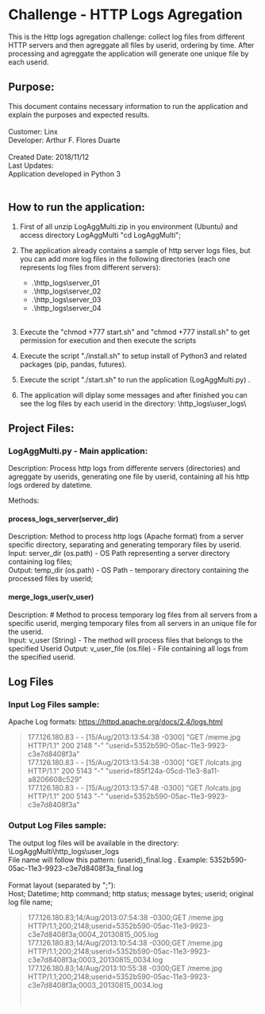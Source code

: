 # Challenge - HTTP Logs Agregation
This is the Http logs agregation challenge: collect log files from different HTTP servers and then agreggate all files by userid, ordering by time. After processing and agreggate the application will generate one unique file by each userid.

## Purpose: 
This document contains necessary information to run the application and explain the purposes and expected results.<br />
<br />
Customer: Linx <br />
Developer: Arthur F. Flores Duarte <br />
<br />
Created Date: 2018/11/12 <br />
Last Updates:  <br />
Application developed in Python 3
<br /><br />

## How to run the application:
  1. First of all unzip LogAggMulti.zip in you environment (Ubuntu) and access directory LogAggMulti  "cd LogAggMulti";<br />
  
  2. The application already contains a sample of http server logs files, but you can add more log files in the following directories (each one represents log files from different servers):
      *  .\http_logs\server_01<br />
      *  .\http_logs\server_02<br />
      *  .\http_logs\server_03<br />
      *  .\http_logs\server_04<br /><br />
  
  3. Execute the "chmod +777 start.sh"  and "chmod +777 install.sh" to get permission for execution and then execute the scripts<br />
  
  4. Execute the script "./install.sh" to setup install of Python3 and related packages (pip, pandas, futures).<br />
  
  5. Execute the script "./start.sh" to run the application (LogAggMulti.py) .<br />
 
  6. The application will diplay some messages and after finished you can see the log files by each userid in the directory: \http_logs\user_logs\
    
## Project Files:
  ###  LogAggMulti.py - Main application: 
  Description: Process http logs from differente servers (directories) and agreggate by userids, generating one file by userid, containing all his http logs ordered by datetime.
  
  Methods:
  #### process_logs_server(server_dir)
  Description: Method to process http logs (Apache format) from a server specific directory, separating and generating temporary files by userid.<br />
  Input: server_dir (os.path) - OS Path representing a server directory containing log files;<br />
  Output: temp_dir (os.path) - OS Path - temporary directory containing the processed files by userid;<br />
  
  #### merge_logs_user(v_user)
  Description: # Method to process temporary log files from all servers from a specific userid, merging temporary files from all servers in an unique file for the userid. <br />
  Input: v_user (String) - The method will process files that belongs to the specified Userid 
  Output: v_user_file (os.file) - File containing all logs from the specified userid.
  
## Log Files
### Input Log Files sample:
Apache Log formats: https://httpd.apache.org/docs/2.4/logs.html
> 177.126.180.83 - - [15/Aug/2013:13:54:38 -0300] "GET /meme.jpg HTTP/1.1" 200 2148 "-" "userid=5352b590-05ac-11e3-9923-c3e7d8408f3a"<br />
> 177.126.180.83 - - [15/Aug/2013:13:54:38 -0300] "GET /lolcats.jpg HTTP/1.1" 200 5143 "-" "userid=f85f124a-05cd-11e3-8a11-a8206608c529"<br />
> 177.126.180.83 - - [15/Aug/2013:13:57:48 -0300] "GET /lolcats.jpg HTTP/1.1" 200 5143 "-" "userid=5352b590-05ac-11e3-9923-c3e7d8408f3a"<br />

### Output Log Files sample:
The output log files will be available in the directory: \LogAggMulti\http_logs\user_logs <br />
File name will follow this pattern: (userid)_final.log . Example: 5352b590-05ac-11e3-9923-c3e7d8408f3a_final.log <br />
<br />
Format layout (separated by ";"): <br />
Host; Datetime; http command; http status; message bytes; userid; original log file name;
>177.126.180.83;14/Aug/2013:07:54:38 -0300;GET /meme.jpg HTTP/1.1;200;2148;userid=5352b590-05ac-11e3-9923-c3e7d8408f3a;0004_20130815_005.log<br />
>177.126.180.83;14/Aug/2013:10:54:38 -0300;GET /meme.jpg HTTP/1.1;200;2148;userid=5352b590-05ac-11e3-9923-c3e7d8408f3a;0003_20130815_0034.log<br />
>177.126.180.83;14/Aug/2013:10:55:38 -0300;GET /meme.jpg HTTP/1.1;200;2148;userid=5352b590-05ac-11e3-9923-c3e7d8408f3a;0003_20130815_0034.log<br />
<br /><br />
